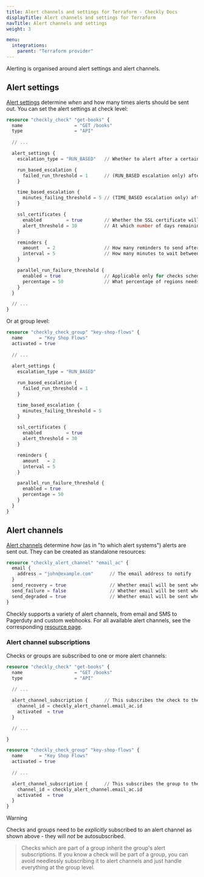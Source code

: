```yaml
---
title: Alert channels and settings for Terraform - Checkly Docs
displayTitle: Alert channels and settings for Terraform
navTitle: Alert channels and settings
weight: 3

menu:
  integrations:
    parent: "Terraform provider"
---
```


Alerting is organised around alert settings and alert channels.

## Alert settings

[Alert settings](https://www.checklyhq.com/docs/alerting/) determine _when_ and how many times alerts should be sent out. You can set the alert settings at check level:

```terraform
resource "checkly_check" "get-books" {
  name                   = "GET /books"
  type                   = "API"
  
  // ...

  alert_settings {
    escalation_type = "RUN_BASED"   // Whether to alert after a certain number of runs or time

    run_based_escalation {
      failed_run_threshold = 1      // (RUN_BASED escalation only) after how many failed runs to send an alert
    }

    time_based_escalation {
      minutes_failing_threshold = 5 // (TIME_BASED escalation only) after how many minutes spent in failing state to send an alert
    }

    ssl_certificates {
      enabled         = true        // Whether the SSL certificate will be checked for expiry
      alert_threshold = 30          // At which number of days remaining before expiry should the alert be sent
    }

    reminders {
      amount   = 2                  // How many reminders to send after the first alert
      interval = 5                  // How many minutes to wait between reminders
    }

    parallel_run_failure_threshold {
      enabled = true                // Applicable only for checks scheduled in parallel in multiple locations
      percentage = 50               // What percentage of regions needs to fail to trigger a failure alert, supported values: 10, 20, 30, 40, 50, 60, 70, 80, 90 & 100
    }
  }

  // ...
}
```

Or at group level:

```terraform
resource "checkly_check_group" "key-shop-flows" {
  name      = "Key Shop Flows"
  activated = true
  
  // ...
  
  alert_settings {
    escalation_type = "RUN_BASED"

    run_based_escalation {
      failed_run_threshold = 1
    }

    time_based_escalation {
      minutes_failing_threshold = 5
    }

    ssl_certificates {
      enabled         = true
      alert_threshold = 30
    }

    reminders {
      amount   = 2
      interval = 5
    }

    parallel_run_failure_threshold {
      enabled = true
      percentage = 50
    }
  }
}
```

## Alert channels

[Alert channels](https://www.checklyhq.com/docs/alerting/alert-channels/) determine _how_ (as in "to which alert systems") alerts are sent out. They can be created as standalone resources:

```terraform
resource "checkly_alert_channel" "email_ac" { 
  email {
    address = "john@example.com"      // The email address to notify
  }
  send_recovery = true                // Whether email will be sent when a check recovers
  send_failure = false                // Whether email will be sent when a check fails
  send_degraded = true                // Whether email will be sent when a check's performance degrades
}
```

Checkly supports a variety of alert channels, from email and SMS to Pagerduty and custom webhooks. For all available alert channels, see the corresponding [resource page](https://registry.terraform.io/providers/checkly/checkly/latest/docs/resources/alert_channel).

### Alert channel subscriptions

Checks or groups are subscribed to one or more alert channels:

```terraform
resource "checkly_check" "get-books" {
  name                   = "GET /books"
  type                   = "API"
  
  // ...

  alert_channel_subscription {      // This subscribes the check to the alert channel
    channel_id = checkly_alert_channel.email_ac.id
    activated  = true
  }

  // ...

}

resource "checkly_check_group" "key-shop-flows" {
  name      = "Key Shop Flows"
  activated = true
  
  // ...

  alert_channel_subscription {      // This subscribes the group to the alert channel
    channel_id = checkly_alert_channel.email_ac.id
    activated  = true
  }
}
```

> [!WARNING]
> Checks and groups need to be _explicitly_ subscribed to an alert channel as shown above - they will _not_ be autosubscribed.

> Checks which are part of a group inherit the group's alert subscriptions. If you know a check will be part of a group, you can avoid needlessly subscribing it to alert channels and just handle everything at the group level.
